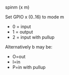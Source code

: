 <span style='color:var(--vscode-symbolIcon-methodForeground);'>spinm</span> (<span style='color:var(--vscode-symbolIcon-variableForeground);'>x m</span>) 

Set GPIO x (0..16) to mode m 
- 0 = input
- 1 = output
- 2 = input with pullup


Alternatively b may be: 
- O=out
- I=in
- P=in with pullup
